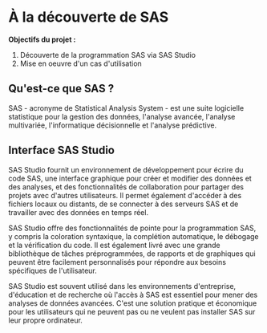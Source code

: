 # À la découverte de SAS

**Objectifs du projet :**
 1. Découverte de la programmation SAS via SAS Studio
 2. Mise en oeuvre d'un cas d'utilisation

## Qu'est-ce que SAS ?

SAS - acronyme de Statistical Analysis System - est une suite logicielle statistique pour la gestion des données, l'analyse avancée, l'analyse multivariée, l'informatique décisionnelle et l'analyse prédictive.

## Interface SAS Studio

SAS Studio fournit un environnement de développement pour écrire du code SAS, une interface graphique pour créer et modifier des données et des analyses, et des fonctionnalités de collaboration pour partager des projets avec d'autres utilisateurs. Il permet également d'accéder à des fichiers locaux ou distants, de se connecter à des serveurs SAS et de travailler avec des données en temps réel.

SAS Studio offre des fonctionnalités de pointe pour la programmation SAS, y compris la coloration syntaxique, la complétion automatique, le débogage et la vérification du code. Il est également livré avec une grande bibliothèque de tâches préprogrammées, de rapports et de graphiques qui peuvent être facilement personnalisés pour répondre aux besoins spécifiques de l'utilisateur.

SAS Studio est souvent utilisé dans les environnements d'entreprise, d'éducation et de recherche où l'accès à SAS est essentiel pour mener des analyses de données avancées. C'est une solution pratique et économique pour les utilisateurs qui ne peuvent pas ou ne veulent pas installer SAS sur leur propre ordinateur.
